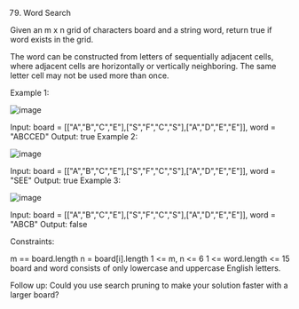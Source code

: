 79. Word Search

Given an m x n grid of characters board and a string word, return true if word exists in the grid.

The word can be constructed from letters of sequentially adjacent cells, where adjacent cells are horizontally or vertically neighboring. The same letter cell may not be used more than once.

 

Example 1:

![image](https://github.com/Adityaraj05/LeetCode/assets/118068294/36509577-790e-471b-8e69-0e39da0f63f3)






Input: board = [["A","B","C","E"],["S","F","C","S"],["A","D","E","E"]], word = "ABCCED"
Output: true
Example 2:

![image](https://github.com/Adityaraj05/LeetCode/assets/118068294/f616b4b5-acf5-403c-8260-d9dfb553cd1e)







Input: board = [["A","B","C","E"],["S","F","C","S"],["A","D","E","E"]], word = "SEE"
Output: true
Example 3:

![image](https://github.com/Adityaraj05/LeetCode/assets/118068294/2b9b6a5e-86e8-4423-9f52-97ae532d982c)






Input: board = [["A","B","C","E"],["S","F","C","S"],["A","D","E","E"]], word = "ABCB"
Output: false
 

Constraints:

m == board.length
n = board[i].length
1 <= m, n <= 6
1 <= word.length <= 15
board and word consists of only lowercase and uppercase English letters.
 

Follow up: Could you use search pruning to make your solution faster with a larger board?
